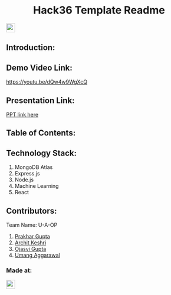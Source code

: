 <h1 align="center">Hack36 Template Readme</h1>
<p align="center">
</p>

<a href="https://hack36.com"> <img src="https://cutt.ly/BuiltAtHack36" height=24px> </a>


## Introduction:
  
  
## Demo Video Link:
  <a href="https://youtu.be/dQw4w9WgXcQ">https://youtu.be/dQw4w9WgXcQ</a>
  
## Presentation Link:
  <a href="https://www.canva.com/design/DAE-vl8nQMc/SbMztyQyHUoLuIpZJCzMiQ/view?utm_content=DAE-vl8nQMc&utm_campaign=designshare&utm_medium=link2&utm_source=sharebutton"> PPT link here </a>
  
  
## Table of Contents:

## Technology Stack:
  1) MongoDB Atlas
  2) Express.js
  3) Node.js
  4) Machine Learning
  5) React
  

## Contributors:

Team Name: U-A-OP

1. [Prakhar Gupta](https://github.com/prakhar1106)
2. [Archit Keshri](https://github.com/architkeshri)
3. [Ojasvi Gupta](https://github.com/coder-oj)
4. [Umang Aggarawal](https://github.com/umang-19)


### Made at:
<a href="https://hack36.com"> <img src="https://cutt.ly/BuiltAtHack36" height=24px> </a>



